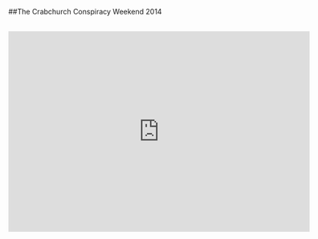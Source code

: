 
##The Crabchurch Conspiracy Weekend 2014

<br>

<iframe width="600" height="400" src="https://www.youtube.com/embed/UwwvvB-SdPQ" frameborder="0" allowfullscreen></iframe>
